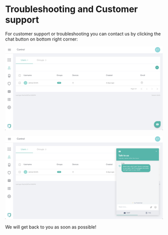 # Troubleshooting and Customer support

For customer support or troubleshooting you can contact us by clicking the chat button on bottom right corner:

![Customer Support](imgs/customer_support.png)

![Customer Support](imgs/customer_support2.png)

We will get back to you as soon as possible!
